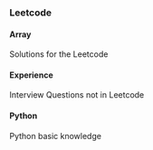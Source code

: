 ### Leetcode

#### Array
Solutions for the Leetcode

#### Experience
Interview Questions not in Leetcode

#### Python
Python basic knowledge 


